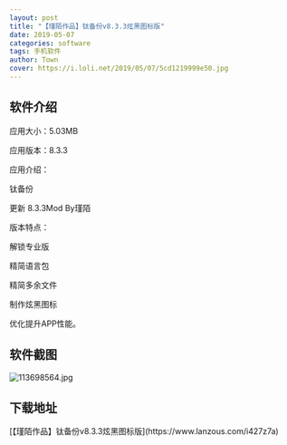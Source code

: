 ```yaml
---
layout: post
title: "【瑾陌作品】钛备份v8.3.3炫黑图标版"
date: 2019-05-07
categories: software
tags: 手机软件
author: Town
cover: https://i.loli.net/2019/05/07/5cd1219999e50.jpg
---
```


## 软件介绍
应用大小：5.03MB

应用版本：8.3.3

应用介绍：

钛备份

更新 8.3.3Mod By瑾陌

版本特点：

解锁专业版

精简语言包

精简多余文件

制作炫黑图标

优化提升APP性能。

## 软件截图

![113698564.jpg](https://i.loli.net/2019/05/07/5cd1219999e50.jpg)
## 下载地址

<span id="psd">
[【瑾陌作品】钛备份v8.3.3炫黑图标版](https://www.lanzous.com/i427z7a)  
</span>

